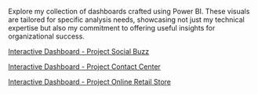 Explore my collection of dashboards crafted using Power BI. These visuals are tailored for specific analysis needs, showcasing not just my technical expertise but also my commitment to offering useful insights for organizational success.

[Interactive Dashboard - Project Social Buzz](https://www.novypro.com/profile_about/oluwatobiakintokun](https://app.powerbi.com/view?r=eyJrIjoiOGE4N2YyMWMtNjFhOC00MTUyLThlZDMtZGFmNWNhZWZmZjIxIiwidCI6ImRmODY3OWNkLWE4MGUtNDVkOC05OWFjLWM4M2VkN2ZmOTVhMCJ9)https://app.powerbi.com/view?r=eyJrIjoiOGE4N2YyMWMtNjFhOC00MTUyLThlZDMtZGFmNWNhZWZmZjIxIiwidCI6ImRmODY3OWNkLWE4MGUtNDVkOC05OWFjLWM4M2VkN2ZmOTVhMCJ9)

[Interactive Dashboard - Project Contact Center](https://app.powerbi.com/view?r=eyJrIjoiZTNhOWFlZGMtNjUxYS00MDhiLThlMDYtYjY3NTBmOGI5MzlmIiwidCI6ImRmODY3OWNkLWE4MGUtNDVkOC05OWFjLWM4M2VkN2ZmOTVhMCJ9)

[Interactive Dashboard - Project Online Retail Store](https://app.powerbi.com/view?r=eyJrIjoiNTQ1N2VlYzEtMjFiNi00ZGY4LWI2ZDYtOWZjYjNiYTBmNjA5IiwidCI6ImRmODY3OWNkLWE4MGUtNDVkOC05OWFjLWM4M2VkN2ZmOTVhMCJ9)
